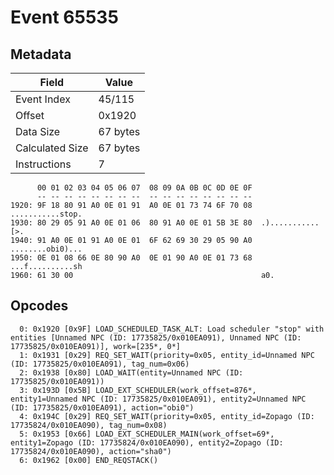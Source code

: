 # Event 65535

## Metadata

| Field           | Value    |
|-----------------|----------|
| Event Index     | 45/115   |
| Offset          | 0x1920   |
| Data Size       | 67 bytes |
| Calculated Size | 67 bytes |
| Instructions    | 7        |

```
      00 01 02 03 04 05 06 07  08 09 0A 0B 0C 0D 0E 0F
      -- -- -- -- -- -- -- --  -- -- -- -- -- -- -- --
1920: 9F 18 80 91 A0 0E 01 91  A0 0E 01 73 74 6F 70 08  ...........stop.
1930: 80 29 05 91 A0 0E 01 06  80 91 A0 0E 01 5B 3E 80  .)...........[>.
1940: 91 A0 0E 01 91 A0 0E 01  6F 62 69 30 29 05 90 A0  ........obi0)...
1950: 0E 01 08 66 0E 80 90 A0  0E 01 90 A0 0E 01 73 68  ...f..........sh
1960: 61 30 00                                          a0.             
```

## Opcodes

```
  0: 0x1920 [0x9F] LOAD_SCHEDULED_TASK_ALT: Load scheduler "stop" with entities [Unnamed NPC (ID: 17735825/0x010EA091), Unnamed NPC (ID: 17735825/0x010EA091)], work=[235*, 0*]
  1: 0x1931 [0x29] REQ_SET_WAIT(priority=0x05, entity_id=Unnamed NPC (ID: 17735825/0x010EA091), tag_num=0x06)
  2: 0x1938 [0x80] LOAD_WAIT(entity=Unnamed NPC (ID: 17735825/0x010EA091))
  3: 0x193D [0x5B] LOAD_EXT_SCHEDULER(work_offset=876*, entity1=Unnamed NPC (ID: 17735825/0x010EA091), entity2=Unnamed NPC (ID: 17735825/0x010EA091), action="obi0")
  4: 0x194C [0x29] REQ_SET_WAIT(priority=0x05, entity_id=Zopago (ID: 17735824/0x010EA090), tag_num=0x08)
  5: 0x1953 [0x66] LOAD_EXT_SCHEDULER_MAIN(work_offset=69*, entity1=Zopago (ID: 17735824/0x010EA090), entity2=Zopago (ID: 17735824/0x010EA090), action="sha0")
  6: 0x1962 [0x00] END_REQSTACK()
```
